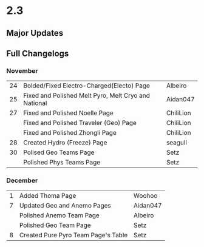 # 2.3

## Major Updates

## Full Changelogs

### November

|    |                                                      |           |
| -- | ---------------------------------------------------- | --------- |
| 24 | Bolded/Fixed Electro-Charged(Electo) Page            | Albeiro   |
| 25 | Fixed and Polished Melt Pyro, Melt Cryo and National | Aidan047  |
| 27 | Fixed and Polished Noelle Page                       | ChiliLion |
|    | Fixed and Polished Traveler (Geo) Page               | ChiliLion |
|    | Fixed and Polished Zhongli Page                      | ChiliLion |
| 28 | Created Hydro (Freeze) Page                          | seagull   |
| 30 | Polised Geo Teams Page                               | Setz      |
|    | Polished Phys Teams Page                             | Setz      |

### **December**

|   |                                     |          |
| - | ----------------------------------- | -------- |
| 1 | Added Thoma Page                    | Woohoo   |
| 7 | Updated Geo and Anemo Pages         | Aidan047 |
|   | Polished Anemo Team Page            | Albeiro  |
|   | Polished Geo Team Page              | Setz     |
| 8 | Created Pure Pyro Team Page's Table | Setz     |
